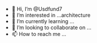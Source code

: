 - 👋 Hi, I’m @Usdfund7
- 👀 I’m interested in ...architecture
- 🌱 I’m currently learning ...
- 💞️ I’m looking to collaborate on ...
- 📫 How to reach me ...

<!---
Usdfund7/Usdfund7 is a ✨ special ✨ repository because its `README.md` (this file) appears on your GitHub profile.
You can click the Preview link to take a look at your changes.
--->
